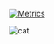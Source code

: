 [![Metrics](https://metrics.lecoq.io/justadoll?template=classic&isocalendar=1&languages=1&lines=1&notable=1&isocalendar.duration=full-year&languages.limit=8&languages.sections=most-used&languages.colors=github&languages.threshold=0%25&languages.indepth=false&languages.recent.load=300&languages.recent.days=14&notable.repositories=false&config.timezone=Asia%2FShanghai&base.metadata=0)](https://github.com/justadoll)


![cat](https://media.giphy.com/media/vFKqnCdLPNOKc/giphy.gif)